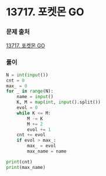 # 13717. 포켓몬 GO


### 문제 출처
[13717. 포켓몬 GO](https://www.acmicpc.net/problem/13717)



### 풀이
```python
N = int(input())
cnt = 0
max_ = 0
for _ in range(N):
    name = input()
    K, M = map(int, input().split())
    evol = 0
    while K <= M:
        M -= K
        M += 2
        evol += 1
    cnt += evol
    if evol > max_:
        max_ = evol
        max_name = name

print(cnt)
print(max_name)

```